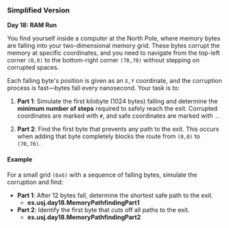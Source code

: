 ### Simplified Version

**Day 18: RAM Run**

You find yourself inside a computer at the North Pole, where memory bytes are falling into your two-dimensional memory grid. These bytes corrupt the memory at specific coordinates, and you need to navigate from the top-left corner `(0,0)` to the bottom-right corner `(70,70)` without stepping on corrupted spaces.

Each falling byte's position is given as an `X,Y` coordinate, and the corruption process is fast—bytes fall every nanosecond. Your task is to:

1. **Part 1**: Simulate the first kilobyte (1024 bytes) falling and determine the **minimum number of steps** required to safely reach the exit. Corrupted coordinates are marked with `#`, and safe coordinates are marked with `.`.

2. **Part 2**: Find the first byte that prevents any path to the exit. This occurs when adding that byte completely blocks the route from `(0,0)` to `(70,70)`.

#### Example

For a small grid `(6x6)` with a sequence of falling bytes, simulate the corruption and find:

- **Part 1**: After 12 bytes fall, determine the shortest safe path to the exit.
  - **es.usj.day18.MemoryPathfindingPart1** 
- **Part 2**: Identify the first byte that cuts off all paths to the exit.
  - **es.usj.day18.MemoryPathfindingPart2** 
